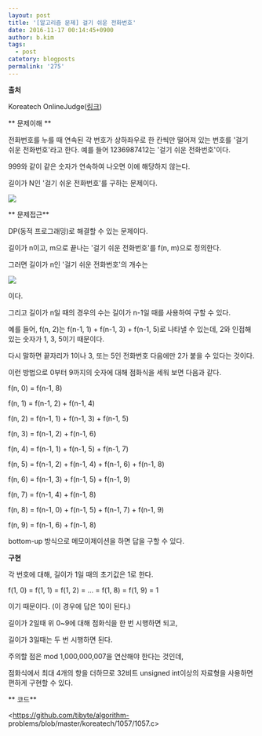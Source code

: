 ```yaml
---
layout: post
title: '[알고리즘 문제] 걸기 쉬운 전화번호'
date: 2016-11-17 00:14:45+0900
author: b.kim
tags:
  - post
catetory: blogposts
permalink: '275'
---
```



**출처**

Koreatech OnlineJudge([링크](http://judge.koreatech.ac.kr/problem.php?id=1057))

  

  
 ** 문제이해 **

전화번호를 누를 때 연속된 각 번호가 상하좌우로 한 칸씩만 떨어져 있는 번호를 '걸기 쉬운 전화번호'라고 한다. 예를 들어
1236987412는 '걸기 쉬운 전화번호'이다.

999와 같이 같은 숫자가 연속하여 나오면 이에 해당하지 않는다.

길이가 N인 '걸기 쉬운 전화번호'를 구하는 문제이다.

![](https://raw.githubusercontent.com/tibyte/blog-res/master/legacy/275/0.png)

  

  
 ** 문제접근**

DP(동적 프로그래밍)로 해결할 수 있는 문제이다.

  

길이가 n이고, m으로 끝나는 '걸기 쉬운 전화번호'를 f(n, m)으로 정의한다.

그러면 길이가 n인 '걸기 쉬운 전화번호'의 개수는

![](https://raw.githubusercontent.com/tibyte/blog-res/master/legacy/275/1.png)

이다.

  

그리고 길이가 n일 때의 경우의 수는 길이가 n-1일 때를 사용하여 구할 수 있다.

예를 들어, f(n, 2)는 f(n-1, 1) + f(n-1, 3) + f(n-1, 5)로 나타낼 수 있는데, 2와 인접해 있는 숫자가 1,
3, 5이기 때문이다.

다시 말하면 끝자리가 1이나 3, 또는 5인 전화번호 다음에만 2가 붙을 수 있다는 것이다.

  

이런 방법으로 0부터 9까지의 숫자에 대해 점화식을 세워 보면 다음과 같다.

  

f(n, 0) = f(n-1, 8)

f(n, 1) = f(n-1, 2) + f(n-1, 4)

f(n, 2) = f(n-1, 1) + f(n-1, 3) \+ f(n-1, 5)

f(n, 3) = f(n-1, 2) + f(n-1, 6)

f(n, 4) = f(n-1, 1) + f(n-1, 5) + f(n-1, 7)

f(n, 5) = f(n-1, 2) + f(n-1, 4) + f(n-1, 6) + f(n-1, 8)

f(n, 6) = f(n-1, 3) + f(n-1, 5) + f(n-1, 9)

f(n, 7) = f(n-1, 4) + f(n-1, 8)

f(n, 8) = f(n-1, 0) + f(n-1, 5) + f(n-1, 7) + f(n-1, 9)

f(n, 9) = f(n-1, 6) + f(n-1, 8)

  

bottom-up 방식으로 메모이제이션을 하면 답을 구할 수 있다.

  

  
 **구현**

각 번호에 대해, 길이가 1일 때의 초기값은 1로 한다.

f(1, 0) = f(1, 1) = f(1, 2) = ... = f(1, 8) = f(1, 9) = 1

이기 때문이다. (이 경우에 답은 10이 된다.)

  

길이가 2일때 위 0~9에 대해 점화식을 한 번 시행하면 되고,

길이가 3일때는 두 번 시행하면 된다.

  

주의할 점은 mod 1,000,000,007을 연산해야 한다는 것인데,

점화식에서 최대 4개의 항을 더하므로 32비트 unsigned int이상의 자료형을 사용하면 편하게 구현할 수 있다.

  

  

 ** 코드**

<https://github.com/tibyte/algorithm-
problems/blob/master/koreatech/1057/1057.c>

  

  

  

  

  

  


